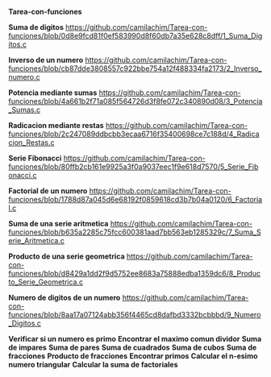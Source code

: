 **Tarea-con-funciones**

**Suma de digitos**
https://github.com/camilachim/Tarea-con-funciones/blob/0d8e9fcd81f0ef583990d8f60db7a35e628c8dff/1_Suma_Digitos.c

**Inverso de un numero**
https://github.com/camilachim/Tarea-con-funciones/blob/cb87dde3808557c922bbe754a12f488334fa2173/2_Inverso_numero.c

**Potencia mediante sumas**
https://github.com/camilachim/Tarea-con-funciones/blob/4a661b2f71a085f564726d3f8fe072c340890d08/3_Potencia_Sumas.c

**Radicacion mediante restas**
https://github.com/camilachim/Tarea-con-funciones/blob/2c247089ddbcbb3ecaa6716f35400698ce7c188d/4_Radicacion_Restas.c

**Serie Fibonacci**
https://github.com/camilachim/Tarea-con-funciones/blob/80ffb2cb161e9925a3f0a9037eec1f9e618d7570/5_Serie_Fibonacci.c

**Factorial de un numero**
https://github.com/camilachim/Tarea-con-funciones/blob/1788d87a045d6e68192f0859618cd3b7b04a0120/6_Factorial.c

**Suma de una serie aritmetica**
https://github.com/camilachim/Tarea-con-funciones/blob/b635a2285c75fcc600381aad7bb563eb1285329c/7_Suma_Serie_Aritmetica.c

**Producto de una serie geometrica**
https://github.com/camilachim/Tarea-con-funciones/blob/d8429a1dd2f9d5752ee8683a75888edba1359dc6/8_Producto_Serie_Geometrica.c

**Numero de digitos de un numero**
https://github.com/camilachim/Tarea-con-funciones/blob/8aa17a07124abb356f4465cd8dafbd3332bcbbbd/9_Numero_Digitos.c

**Verificar si un  numero es primo**
**Encontrar el maximo comun dividor**
**Suma de impares**
**Suma de pares**
**Suma de cuadrados**
**Suma de cubos**
**Suma de fracciones**
**Producto de fracciones**
**Encontrar primos**
**Calcular el n-esimo numero triangular**
**Calcular la suma de factoriales**


